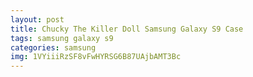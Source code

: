 ```yaml
---
layout: post
title: Chucky The Killer Doll Samsung Galaxy S9 Case
tags: samsung galaxy s9
categories: samsung
img: 1VYiiiRzSF8vFwHYRSG6B87UAjbAMT3Bc
---
```

